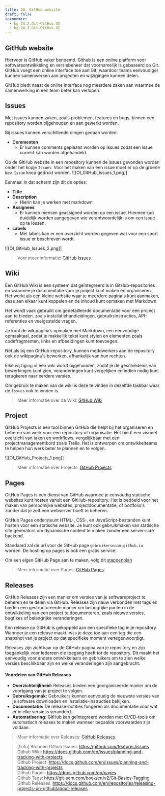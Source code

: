 ```yaml
---
title: 10. GitHub website
draft: false
taxonomie:
  - bg-24.2.Git-GitHub.OI
  - bg-24.3.Git-GitHub.OI
---
```

## GitHub website
Hiervoor is GitHub vaker benoemd. Github is een online platform voor softwareontwikkeling en versiebeheer dat voornamelijk is gebaseerd op Git. GitHub voegt een online interface toe aan Git, waardoor teams eenvoudiger kunnen samenwerken aan projecten en wijzigingen kunnen delen.

GitHub biedt naast de online interface nog meerdere zaken aan waarmee de samenwerking in een team beter kan verlopen.

## Issues
Met issues kunnen zaken, zoals problemen, features en bugs, binnen een repository worden bijgehouden en aan gewerkt worden.

Bij issues kunnen verschillende dingen gedaan worden:
- **Commenten**
	- Er kunnen comments geplaatst worden op issues zodat een issue correct kan worden afgehandeld. 

Op de GitHub website in een repository kunnen de issues gevonden worden onder het kopje `Issues`. Voor het maken van een issue moet er op de groene `New Issue` knop gedrukt worden.
![[OI_GitHub_Issues_1.png]]

Eenmaal in dat scherm zijn dit de opties:
- **Title**
- **Description**
	- Hierin kan je werken met markdown
- **Assignees**
	- Er kunnen mensen geassigned worden op een issue. Hiermee kan duidelijk worden aangegeven wie verantwoordelijk is om een issue op te lossen. 
- **Labels**
	- Met labels kan er een overzicht worden gegeven wat voor een soort issue er beschreven wordt.

![[OI_GitHub_Issues_2.png]]

> Voor meer informatie: [GitHub Issues](https://github.com/features/issues)

## Wiki
Een GitHub Wiki is een systeem dat geïntegreerd is in GitHub-repositories en waarmee je documentatie voor je project kunt maken en organiseren. Het werkt als een kleine website waar je meerdere pagina's kunt aanmaken, deze aan elkaar kunt koppelen en de inhoud kunt opmaken met Markdown. 

Het wordt vaak gebruikt om gedetailleerde documentatie voor een project aan te bieden, zoals installatiehandleidingen, gebruiksinstructies, API-referenties en veelgestelde vragen.

Je kunt de wikipagina’s opmaken met Markdown, een eenvoudige opmaaktaal, zodat je makkelijk tekst kunt stylen en elementen zoals codefragmenten, links en afbeeldingen kunt toevoegen.

Net als bij een GitHub-repository, kunnen medewerkers aan de repository ook de wikipagina's bewerken, afhankelijk van hun rechten.

Elke wijziging in een wiki wordt bijgehouden, zodat je de geschiedenis van bewerkingen kunt zien, veranderingen kunt vergelijken en indien nodig kunt terugkeren naar eerdere versies.

Om gebruik te maken van de wiki is deze te vinden in dezelfde taskbar waar de `Issues` ook te vinden is.

> Meer informatie over de Wiki: [GitHub Wiki](https://docs.github.com/en/issues/planning-and-tracking-with-projects)


## Project
GitHub Projects is een tool binnen GitHub die helpt bij het organiseren en beheren van werk voor een repository of organisatie. Het biedt een visueel overzicht van taken en workflows, vergelijkbaar met een projectmanagementbord zoals Trello. Het is ontworpen om ontwikkelteams te helpen hun werk beter te plannen en te volgen.

![[OI_GitHub_Projects_1.png]]

> Meer informatie over Projects: [GitHub Projects](https://docs.github.com/en/issues/planning-and-tracking-with-projects)

## Pages
GitHub Pages is een dienst van GitHub waarmee je eenvoudig statische websites kunt hosten vanuit een GitHub-repository. Het is bedoeld voor het maken van persoonlijke websites, projectdocumentatie, of portfolio's zonder dat je zelf een webserver hoeft te beheren. 

GitHub Pages ondersteunt HTML-, CSS-, en JavaScript-bestanden kunt hosten voor een statische website. Je kunt ook gebruikmaken van statische site generators om dynamische content te maken zonder een server-side backend.

Standaard zal de url voor de GitHub page `gebruikersnaam.github.io` worden. De hosting op pages is ook een gratis service.

Om een eigen GitHub Page aan te maken, volg dit [stappenplan](https://docs.github.com/en/pages/quickstart)

> Meer informatie over Pages: [GitHub Pages](https://docs.github.com/en/pages)

## Releases
GitHub Releases zijn een manier om versies van je softwareproject te beheren en te delen via GitHub. Releases zijn nauw verbonden met tags en bieden een gestructureerde manier om belangrijke punten in de ontwikkeling van een project te documenteren, zoals nieuwe versies, bugfixes of belangrijke veranderingen. 

Een release op GitHub is gekoppeld aan een specifieke tag in je repository. Wanneer je een release maakt, wijs je deze toe aan een tag die een snapshot van je project op dat specifieke moment vertegenwoordigt.

Releases zijn zichtbaar op de GitHub-pagina van je repository en zijn toegankelijk voor iedereen die toegang heeft tot de repository. Dit maakt het eenvoudig voor andere ontwikkelaars en gebruikers om te zien welke versies beschikbaar zijn en welke veranderingen zijn aangebracht.
#### Voordelen van GitHub Releases
- **Overzichtelijkheid:** Releases bieden een georganiseerde manier om de voortgang van je project te volgen.
- **Gebruiksgemak:** Gebruikers kunnen eenvoudig de nieuwste versies van je software downloaden en installatie-instructies bekijken.
- **Documentatie:** De release-notities fungeren als documentatie voor wat er in elke versie is veranderd.
- **Automatisering:** GitHub kan geïntegreerd worden met CI/CD-tools om automatisch releases te maken wanneer bepaalde voorwaarden zijn voldaan.

> Meer informatie over Releases: [GitHub Releases](https://docs.github.com/en/repositories/releasing-projects-on-github/about-releases)


> [!info] Bronnen
> Github Issues: https://github.com/features/issues \
> Github Wiki:  https://docs.github.com/en/issues/planning-and-tracking-with-projects \
> Github Project: https://docs.github.com/en/issues/planning-and-tracking-with-projects \
> Github Pages: https://docs.github.com/en/pages \
> Github Tags: https://git-scm.com/book/en/v2/Git-Basics-Tagging \
> Github Releases: https://docs.github.com/en/repositories/releasing-projects-on-github/about-releases

